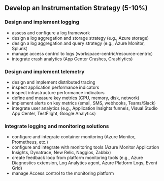 ## Develop an Instrumentation Strategy (5-10%)
### Design and implement logging
- assess and configure a log framework
- design a log aggregation and storage strategy (e.g., Azure storage)
- design a log aggregation and query strategy (e.g., Azure Monitor, Splunk)
- manage access control to logs (workspace-centric/resource-centric)
- integrate crash analytics (App Center Crashes, Crashlytics)
### Design and implement telemetry
- design and implement distributed tracing
- inspect application performance indicators
- inspect infrastructure performance indicators
- define and measure key metrics (CPU, memory, disk, network)
- implement alerts on key metrics (email, SMS, webhooks, Teams/Slack)
- integrate user analytics (e.g., Application Insights funnels, Visual Studio App Center, TestFlight, Google Analytics)
### Integrate logging and monitoring solutions
- configure and integrate container monitoring (Azure Monitor, Prometheus, etc.)
- configure and integrate with monitoring tools (Azure Monitor Application Insights, Dynatrace, New Relic, Naggios, Zabbix)
- create feedback loop from platform monitoring tools (e.g., Azure Diagnostics extension, Log Analytics agent, Azure Platform Logs, Event Grid)
- manage Access control to the monitoring platform
